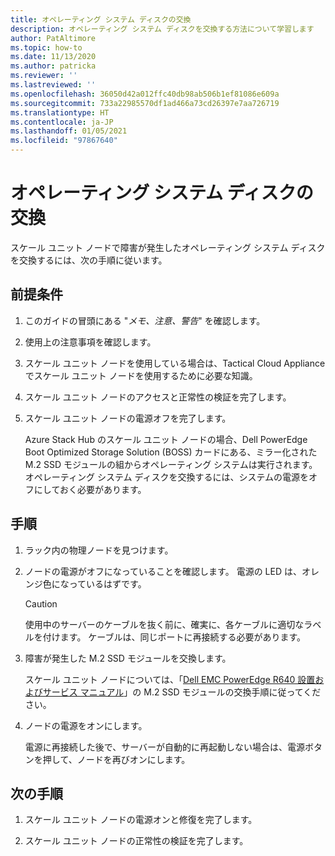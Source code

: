 ```yaml
---
title: オペレーティング システム ディスクの交換
description: オペレーティング システム ディスクを交換する方法について学習します
author: PatAltimore
ms.topic: how-to
ms.date: 11/13/2020
ms.author: patricka
ms.reviewer: ''
ms.lastreviewed: ''
ms.openlocfilehash: 36050d42a012ffc40db98ab506b1ef81086e609a
ms.sourcegitcommit: 733a22985570df1ad466a73cd26397e7aa726719
ms.translationtype: HT
ms.contentlocale: ja-JP
ms.lasthandoff: 01/05/2021
ms.locfileid: "97867640"
---
```

# <a name="replacing-an-operating-system-disk"></a>オペレーティング システム ディスクの交換

スケール ユニット ノードで障害が発生したオペレーティング システム ディスクを交換するには、次の手順に従います。

## <a name="prerequisites"></a>前提条件

1.  このガイドの冒頭にある "*メモ、注意、警告*" を確認します。

2.  使用上の注意事項を確認します。

3.  スケール ユニット ノードを使用している場合は、Tactical Cloud Appliance でスケール ユニット ノードを使用するために必要な知識。

4.  スケール ユニット ノードのアクセスと正常性の検証を完了します。

5.  スケール ユニット ノードの電源オフを完了します。

    Azure Stack Hub のスケール ユニット ノードの場合、Dell PowerEdge Boot Optimized Storage Solution (BOSS) カードにある、ミラー化された M.2 SSD モジュールの組からオペレーティング システムは実行されます。 オペレーティング システム ディスクを交換するには、システムの電源をオフにしておく必要があります。
    
## <a name="steps"></a>手順

1.  ラック内の物理ノードを見つけます。

2.  ノードの電源がオフになっていることを確認します。 電源の LED は、オレンジ色になっているはずです。

    > [!CAUTION]
    > 使用中のサーバーのケーブルを抜く前に、確実に、各ケーブルに適切なラベルを付けます。 ケーブルは、同じポートに再接続する必要があります。
    
3.  障害が発生した M.2 SSD モジュールを交換します。

    スケール ユニット ノードについては、「[Dell EMC PowerEdge R640 設置およびサービス マニュアル](https://www.dell.com/support/manuals/us/en/04/poweredge-r640/per640_ism_pub/dell-emc-poweredge-r640-overview?guid=guid-f39be9ba-158c-45e3-b8b1-f07bb750d6d4)」の M.2 SSD モジュールの交換手順に従ってください。
    
4.  ノードの電源をオンにします。

    電源に再接続した後で、サーバーが自動的に再起動しない場合は、電源ボタンを押して、ノードを再びオンにします。
    
## <a name="next-steps"></a>次の手順

1.  スケール ユニット ノードの電源オンと修復を完了します。

2.  スケール ユニット ノードの正常性の検証を完了します。

